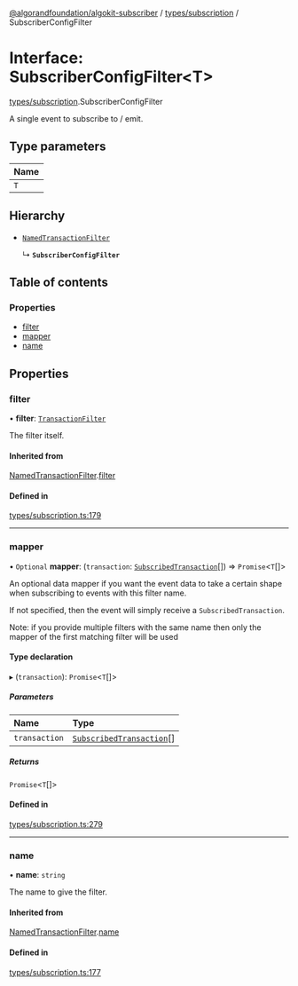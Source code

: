 [@algorandfoundation/algokit-subscriber](../README.md) / [types/subscription](../modules/types_subscription.md) / SubscriberConfigFilter

# Interface: SubscriberConfigFilter\<T\>

[types/subscription](../modules/types_subscription.md).SubscriberConfigFilter

A single event to subscribe to / emit.

## Type parameters

| Name |
| :------ |
| `T` |

## Hierarchy

- [`NamedTransactionFilter`](types_subscription.NamedTransactionFilter.md)

  ↳ **`SubscriberConfigFilter`**

## Table of contents

### Properties

- [filter](types_subscription.SubscriberConfigFilter.md#filter)
- [mapper](types_subscription.SubscriberConfigFilter.md#mapper)
- [name](types_subscription.SubscriberConfigFilter.md#name)

## Properties

### filter

• **filter**: [`TransactionFilter`](types_subscription.TransactionFilter.md)

The filter itself.

#### Inherited from

[NamedTransactionFilter](types_subscription.NamedTransactionFilter.md).[filter](types_subscription.NamedTransactionFilter.md#filter)

#### Defined in

[types/subscription.ts:179](https://github.com/algorandfoundation/algokit-subscriber-ts/blob/main/src/types/subscription.ts#L179)

___

### mapper

• `Optional` **mapper**: (`transaction`: [`SubscribedTransaction`](../modules/types_subscription.md#subscribedtransaction)[]) => `Promise`\<`T`[]\>

An optional data mapper if you want the event data to take a certain shape when subscribing to events with this filter name.

If not specified, then the event will simply receive a `SubscribedTransaction`.

Note: if you provide multiple filters with the same name then only the mapper of the first matching filter will be used

#### Type declaration

▸ (`transaction`): `Promise`\<`T`[]\>

##### Parameters

| Name | Type |
| :------ | :------ |
| `transaction` | [`SubscribedTransaction`](../modules/types_subscription.md#subscribedtransaction)[] |

##### Returns

`Promise`\<`T`[]\>

#### Defined in

[types/subscription.ts:279](https://github.com/algorandfoundation/algokit-subscriber-ts/blob/main/src/types/subscription.ts#L279)

___

### name

• **name**: `string`

The name to give the filter.

#### Inherited from

[NamedTransactionFilter](types_subscription.NamedTransactionFilter.md).[name](types_subscription.NamedTransactionFilter.md#name)

#### Defined in

[types/subscription.ts:177](https://github.com/algorandfoundation/algokit-subscriber-ts/blob/main/src/types/subscription.ts#L177)
